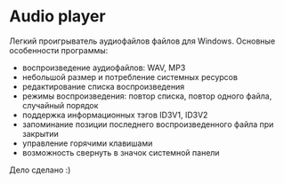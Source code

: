 # Audio player

Легкий проигрыватель аудиофайлов файлов для Windows. 
Основные особенности программы:
- воспроизведение аудиофайлов: WAV, MP3
- небольшой размер и потребление системных ресурсов
- редактирование списка воспроизведения
- режимы воспроизведения: повтор списка, повтор одного файла, случайный порядок
- поддержка информационных тэгов ID3V1, ID3V2
- запоминание позиции последнего воспроизведенного файла при закрытии
- управление горячими клавишами
- возможность свернуть в значок системной панели

Дело сделано :)
